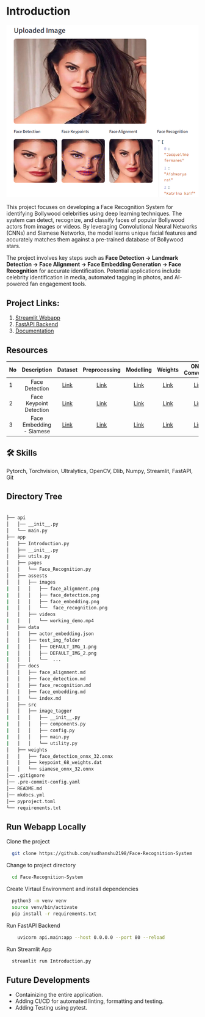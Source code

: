 # Introduction

![](https://raw.githubusercontent.com/sudhanshu2198/Face-Recognition-System/main/assests/images/face_recognition.png)

This project focuses on developing a Face Recognition System for identifying Bollywood celebrities using deep learning techniques. The system can detect, recognize, and classify faces of popular Bollywood actors from images or videos. By leveraging Convolutional Neural Networks (CNNs) and Siamese Networks, the model learns unique facial features and accurately matches them against a pre-trained database of Bollywood stars.

The project involves key steps such as **Face Detection → Landmark Detection → Face Alignment → Face Embedding Generation → Face Recognition** for accurate identification. Potential applications include celebrity identification in media, automated tagging in photos, and AI-powered fan engagement tools.

## Project Links:
1. [Streamlit Webapp](https://bollywood-celebrities-face-recognition-system.streamlit.app/)
2. [FastAPI Backend](https://srastog-face-recognition-system.hf.space/docs)
3. [Documentation](https://sudhanshu2198.github.io/Face-Recognition-System/)

## Resources

| No | Description            | Dataset | Preprocessing | Modelling | Weights | ONNX Conversion |
|:---| :-----------------: | :-----: | :--------:    | :-------: | :-----: | :-----: |
|1| Face Detection | [Link](https://www.kaggle.com/datasets/sudhanshu2198/human-face-detection-dataset)|  [Link](https://www.kaggle.com/code/sudhanshu2198/human-face-detection-data)        |   [Link](https://www.kaggle.com/code/sudhanshu2198/face-detection-fasterrcnn-mobilenet-model)     |   [Link](https://www.kaggle.com/models/sudhanshu2198/fasterrcnn-mobilenet)     |   [Link](https://www.kaggle.com/code/sudhanshu2198/fasterrcnn-model-onnx-conversion)     |
|2| Face Keypoint Detection | [Link](https://www.kaggle.com/datasets/sudhanshu2198/face-keypoint-detection-data)|  [Link](https://www.kaggle.com/code/sudhanshu2198/keypoints-detection-dataset)        |   [Link](https://www.kaggle.com/code/sudhanshu2198/human-face-keypoint-detection)     |   [Link](https://www.kaggle.com/models/sudhanshu2198/facial-keypoint-detection-model)     |   [Link](https://www.kaggle.com/code/sudhanshu2198/keypoint-model-onnx-conversion)     |
|3| Face Embedding - Siamese | [Link](https://www.kaggle.com/datasets/sudhanshu2198/indian-celebtities-face-recognition)|  [Link](https://www.kaggle.com/code/sudhanshu2198/indian-celebrities-face-extraction-alignment)        |   [Link](https://www.kaggle.com/code/sudhanshu2198/indian-celebrities-face-recognition)     |   [Link](https://www.kaggle.com/models/sudhanshu2198/face-recognition)     |   [Link](https://www.kaggle.com/code/sudhanshu2198/face-recognition-onxx-conversion)     |

## 🛠 Skills
Pytorch, Torchvision, Ultralytics, OpenCV, Dlib,  Numpy, Streamlit, FastAPI, Git 

## Directory Tree
```bash

├── api
│   │── __init__.py
│   └── main.py
├── app
│   ├── Introduction.py
│   ├── __init__.py
│   ├── utils.py
│   ├── pages
│   │   └── Face_Recognition.py
│   ├── assests
│   │   ├── images
|   │   │   ├── face_alignment.png
|   │   │   ├── face_detection.png
|   │   │   ├── face_embedding.png
|   │   │   └──  face_recognition.png
│   │   ├── videos
|   │   │   └── working_demo.mp4
│   ├── data
│   │   ├── actor_embedding.json
│   │   ├── test_img_folder
|   │   │   ├── DEFAULT_IMG_1.png
|   │   │   ├── DEFAULT_IMG_2.png
|   │   │   └──  ...
│   ├── docs
│   │   ├── face_alignment.md
│   │   ├── face_detection.md
│   │   ├── face_recognition.md
│   │   ├── face_embedding.md
│   │   └── index.md
│   ├── src
│   │   ├── image_tagger
|   │   │   ├── __init__.py
|   │   │   ├── components.py
|   │   │   ├── config.py
|   │   │   ├── main.py
|   │   │   └── utility.py
│   ├── weights
│   │   ├── face_detection_onnx_32.onnx
│   │   ├── keypoint_68_weights.dat
│   │   └── siamese_onnx_32.onnx
│── .gitignore
│── .pre-commit-config.yaml
│── README.md
│── mkdocs.yml
│── pyproject.toml
└── requirements.txt
```
## Run Webapp Locally

Clone the project

```bash
  git clone https://github.com/sudhanshu2198/Face-Recognition-System
```

Change to project directory

```bash
  cd Face-Recognition-System
```
Create Virtaul Environment and install dependencies

```bash
  python3 -m venv venv
  source venv/bin/activate
  pip install -r requirements.txt
```

Run FastAPI Backend
```bash
    uvicorn api.main:app --host 0.0.0.0 --port 80 --reload
```
Run Streamlit App
```bash
  streamlit run Introduction.py
```

## Future Developments
- Containizing the entire application.
- Adding CI/CD for automated linting, formatting and testing.
- Adding Testing using pytest.


